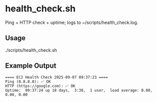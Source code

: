 # health_check.sh

Ping + HTTP check + uptime; logs to ~/scripts/health_check.log.

## Usage
./scripts/health_check.sh

## Example Output
```
==== EC2 Health Check 2025-09-07 09:37:23 ====
Ping (8.8.8.8): ✅ OK
HTTP (https://google.com): ✅ OK
Uptime:  09:37:24 up 18 days,  3:38,  1 user,  load average: 0.00, 0.00, 0.00
```
